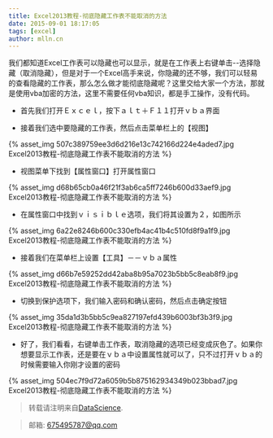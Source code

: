 ```yaml
---
title: Excel2013教程-彻底隐藏工作表不能取消的方法
date: 2015-09-01 18:17:05
tags: [excel]
author: mlln.cn
---
```

我们都知道Excel工作表可以隐藏也可以显示，就是在工作表上右键单击--选择隐藏（取消隐藏），但是对于一个Excel高手来说，你隐藏的还不够，我们可以轻易的查看隐藏的工作表，那么怎么做才能彻底隐藏呢？这里交给大家一个方法，那就是使用vba加密的方法，这里不需要任何vba知识，都是手工操作，没有代码。

- 首先我们打开Ｅｘｃｅｌ，按下ａｌｔ＋Ｆ１１打开ｖｂａ界面

- 接着我们选中要隐藏的工作表，然后点击菜单栏上的【视图】

{% asset_img 507c389759ee3d6d216e13c742166d224e4aded7.jpg Excel2013教程-彻底隐藏工作表不能取消的方法 %}

- 视图菜单下找到【属性窗口】打开属性窗口

{% asset_img d68b65cb0a46f21f3ab6ca5ff7246b600d33aef9.jpg Excel2013教程-彻底隐藏工作表不能取消的方法 %}

- 在属性窗口中找到ｖｉｓｉｂｌｅ选项，我们将其设置为２，如图所示

{% asset_img 6a22e8246b600c330efb4ac41b4c510fd8f9a1f9.jpg Excel2013教程-彻底隐藏工作表不能取消的方法 %}

- 接着我们在菜单栏上设置【工具】－－ｖｂａ属性

{% asset_img d66b7e59252dd42aba8b95a7023b5bb5c8eab8f9.jpg Excel2013教程-彻底隐藏工作表不能取消的方法 %}

- 切换到保护选项下，我们输入密码和确认密码，然后点击确定按钮

{% asset_img 35da1d3b5bb5c9ea827197efd439b6003bf3b3f9.jpg Excel2013教程-彻底隐藏工作表不能取消的方法 %}

- 好了，我们看看，右键单击工作表，取消隐藏的选项已经变成灰色了。如果你想要显示工作表，还是要在ｖｂａ中设置属性就可以了，只不过打开ｖｂａ的时候需要输入你刚才设置的密码

{% asset_img 504ec7f9d72a6059b5b875162934349b023bbad7.jpg Excel2013教程-彻底隐藏工作表不能取消的方法 %}

> 转载请注明来自[DataScience](http://mlln.cn).

> 邮箱: 675495787@qq.com 
